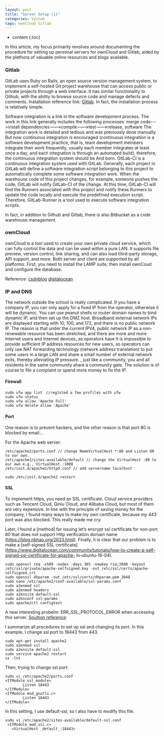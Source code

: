 ```yaml
---
layout: post
title: "Server Setup (1)"
categories: System
tags: ownCloud Gitlab
--- 
```


* content
{:toc}

In this article, my focus primarily revolves around documenting the procedure for setting up personal servers for ownCloud and Gitlab, aided by the plethora of valuable online resources and blogs available.




### **Gitlab**

GitLab uses Ruby on Rails, an open source version management system, to implement a self-hosted Git project warehouse that can access public or private projects through a web interface. It has similar functionality to Github, with the ability to browse source code and manage defects and comments. Installation reference link: [Gitlab](https://about.gitlab.com/installation/). In fact, the installation process is relatively simple.

Software integration is a link in the software development process. The work in this link generally includes the following processes: merge code--->install dependencies--->compile--->test--->release, software The integration work is detailed and tedious and was previously done manually. But now continuous integration is encouraged (continuous integration is a software development practice, that is, team development members integrate their work frequently, usually each member integrates at least once a day, and each integration is through an automated build), therefore, the continuous integration system should be And born.
GitLab-CI is a continuous integration system used with GitLab. Generally, each project in GitLab will define a software integration script belonging to this project to automatically complete some software integration work. When the warehouse code of this project changes, for example, someone pushes the code, GitLab will notify GitLab-CI of the change. At this time, GitLab-CI will find the Runners associated with this project and notify these Runners to update the code locally and execute the predefined execution script. Therefore, GitLab-Runner is a tool used to execute software integration scripts.

In fact, in addition to Github and Gitlab, there is also Bitbucket as a code warehouse management.

### **ownCloud**

ownCloud is a tool used to create your own private cloud service, which can fully control the data and can be used within a pure LAN. It supports file preview, version control, link sharing, and can also load third-party storage, API support, and more. Both server and client are supported by all platforms. First, you need to install the LAMP suite; then install ownCoud and configure the database.

Reference: [csdnblog](https://blog.csdn.net/And_w/article/details/71238266)  [digitalocean](https://www.digitalocean.com/community/tutorials/how-to-install-and-configure-owncloud-on-ubuntu-16-04)

### **IP and DNS**

The network outside the school is really complicated. If you have a company IP, you can only apply for a fixed IP from the operator, otherwise it will be dynamic. You can use peanut shells or router domain names to bind dynamic IP, and then set up the DMZ host. Broadband external network IPs are displayed starting with 10, 100, and 172, and there is no public network IP. The reason is that under the current IPV4, public network IP as a non-renewable resource has been stretched, and there are more and more Internet users and Internet devices, so operators have It is impossible to provide sufficient IP address resources for new users, so operators can only use NAT forwarding technology (network address translation) to put some users in a large LAN and share a small number of external network exits, thereby alleviating IP pressure. , just like a community, you and all residents in the same community share a community gate. The solution is of course to file a complaint or spend more money to fix the IP.

#### **Firewall**
```
sudo ufw app list　//registed a few profiles with ufw
sudo ufw status
sudo ufw allow 'Apache Full'
sudo ufw delete allow 'Apache'
```

#### **Port**

One reason is to prevent hackers, and the other reason is that port 80 is blocked by email...

For the Apache web server:
```
/etc/apache2/ports.conf // change NameVirtualHost *:80 and Listen 80 to our own.
/etc/apache2/sites-available/default // change the VirtualHost :80 to our own e.g., VirtualHost :1000
/etc/init.d/apache2/httpd.conf // add servername localhost

sudo /etc/init.d/apache2 restart 
```

#### **SSL**

To implement https, you need an SSL certificate. Cloud service providers such as Tencent Cloud, Qiniu Cloud, and Alibaba Cloud, but most of them are very expensive. In line with the principle of saving money for the company, I found many ways to make my own certificate, because my 443 port was also blocked. This really made me cry.

Later, I found a [method] for issuing let’s encrypt ssl certificate for non-port 80 that does not support Http verification domain name (https://blog.nbhao.org/2633.html). Finally, it is clear that our problem is to make a [self-signed SSL certificate](https://www.digitalocean.com/community/tutorials/how-to-create-a-self-signed-ssl-certificate-for-apache- in-ubuntu-16-04).

```
sudo openssl req -x509 -nodes -days 365 -newkey rsa:2048 -keyout /etc/ssl/private/apache-selfsigned.key -out /etc/ssl/certs/apache-selfsigned.crt
sudo openssl dhparam -out /etc/ssl/certs/dhparam.pem 2048
sudo nano /etc/apache2/conf-available/ssl-params.conf
sudo a2enmod ssl
sudo a2enmod headers
sudo a2ensite default-ssl
sudo a2enconf ssl-params
sudo apache2ctl configtest
```

A new interesting probelm: ERR_SSL_PROTOCOL_ERROR when accessing this server. [Soultion reference](https://stackoverflow.com/questions/34304022/change-ssl-port-of-apache2-server-err-ssl-protocol-error):

I summarize all procedures to set up ssl and changing its port. In this example, I change ssl port to 18443 from 443.

```
sudo apt-get install apache2
sudo a2enmod ssl
sudo a2ensite default-ssl
sudo service apache2 restart
ss -lnt
```
Then, trying to change ssl port:
```
sudo vi /etc/apache2/ports.conf
<IfModule ssl_module>
        Listen 18443
</IfModule>
<IfModule mod_gnutls.c>
        Listen 18443
</IfModule>
```
In this setting, I use default-ssl, so I also have to modify this file.
```
sudo vi /etc/apache2/sites-available/default-ssl.conf
 <IfModule mod_ssl.c>
   <VirtualHost _default_:18443>
```